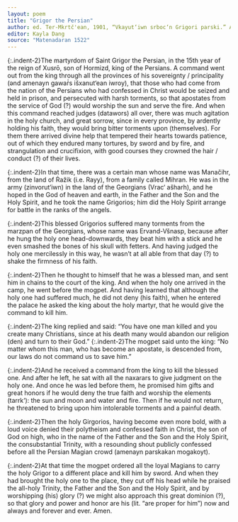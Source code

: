 ```yaml
---
layout: poem
title: "Grigor the Persian"
author: ed. Ter-Mkrtč'ean, 1901, “Vkayut‘iwn srboc‘n Grigori parski.” Ararat 35, pp. 473-74.
editor: Kayla Dang
source: "Matenadaran 1522"
---
```


{:.indent-2}The martyrdom of Saint Grigor the Persian, in the 15th year of the reign of Xusrō, son of Hormizd, king of the Persians. A command went out from the king through all the provinces of his sovereignty / principality (ənd amenayn gawaṙ̇s išxanut‘ean iwroy), that those who had come from the nation of the Persians who had confessed in Christ would be seized and held in prison, and persecuted with harsh torments, so that apostates from the service of God (?) would worship the sun and serve the fire. And when this command reached judges (datawors) all over, there was much agitation in the holy church, and great sorrow, since in every province, by ardently holding his faith, they would bring bitter torments upon (themselves). For them there arrived divine help that tempered their hearts towards patience, out of which they endured many tortures, by sword and by fire, and strangulation and crucifixion,  with good courses they crowned the hair / conduct (?)  of their lives. 

{:.indent-2}In that time, there was a certain man whose name was Manačihr,  from the land of Ṙažik (i.e. Rayy), from a family called Mihran. He was in the army (zinvorut‘iwn) in the land of the Georgians (Vrac‘ ašharh), and he hoped in the God of heaven and earth, in the Father and the Son and the Holy Spirit, and he took the name Grigorios; him did  the Holy Spirit arrange for battle in the ranks of the angels.

{:.indent-2}This blessed Grigorios suffered many torments from the marzpan of the Georgians, whose name was Ervand-Všnasp,  because after he hung the holy one head-downwards, they beat him with a stick and he even smashed the bones of his skull with fetters. And having judged the holy one mercilessly in this way, he wasn’t at all able from that day (?) to shake the firmness of his faith.

{:.indent-2}Then he thought to himself that he was a blessed man, and sent him in chains to the court of the king. And when the holy one arrived in the camp, he went before the mogpet. And having learned that although the holy one had suffered much, he did not deny (his faith), when he entered the palace he asked the king about the holy martyr, that he would give the command to kill him.

{:.indent-2}The king replied and said: “You have one man killed and you create many Christians, since at his death many would abandon our religion (den) and turn to their God.”
{:.indent-2}The mogpet said unto the king: “No matter whom this man, who has become an apostate, is descended from, our laws do not command us to save him.”

{:.indent-2}And he received a command from the king to kill the blessed one. And after he left, he sat with all the naxarars to give judgment on the holy one. And once he was led before them, he promised him gifts and great honors if he would deny the true faith and worship the elements (tarrk‘): the sun and moon and water and fire. Then if he would not return, he threatened to bring upon him intolerable torments and a painful death.

{:.indent-2}Then the holy Girgorios, having become even more bold, with a loud voice denied their polytheism and confessed faith in Christ, the son of God on high, who in the name of the Father and the Son and the Holy Spirit, the consubstantial Trinity, with a resounding shout publicly confessed before all the Persian Magian crowd (amenayn parskakan mogakoyt).  

{:.indent-2}At that time the mogpet ordered all the loyal Magians to carry the holy Grigor to a different place and kill him by sword. And when they had brought the holy one to the place, they cut off his head while he praised the all-holy Trinity, the Father and the Son and the Holy Spirit, and by worshipping (his) glory (?) we might also approach this great dominion (?), so that glory and power and honor are his (lit. “are proper for him”) now and always and forever and ever. Amen.

